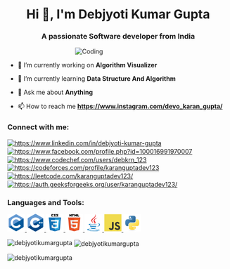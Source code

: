 
<h1 align="center">Hi 👋, I'm Debjyoti Kumar Gupta</h1>
<h3 align="center">A passionate Software developer from India</h3>
<img align="right" alt="Coding" width="350" src="https://thumbs.gfycat.com/CheerySeparateGoldeneye-size_restricted.gif">

<p align="left"> <a href="https://twitter.com/" target="blank"><img src="https://img.shields.io/twitter/follow/?logo=twitter&style=for-the-badge" alt="" /></a> </p>

- 🔭 I’m currently working on **Algorithm Visualizer**

- 🌱 I’m currently learning **Data Structure And Algorithm**

- 💬 Ask me about **Anything**

- 📫 How to reach me **https://www.instagram.com/devo_karan_gupta/**

<h3 align="left">Connect with me:</h3>
<p align="left">
<a href="https://linkedin.com/in/https://www.linkedin.com/in/debjyoti-kumar-gupta" target="blank"><img align="center" src="https://raw.githubusercontent.com/rahuldkjain/github-profile-readme-generator/master/src/images/icons/Social/linked-in-alt.svg" alt="https://www.linkedin.com/in/debjyoti-kumar-gupta" height="30" width="40" /></a>
<a href="https://fb.com/https://www.facebook.com/profile.php?id=100016991970007" target="blank"><img align="center" src="https://raw.githubusercontent.com/rahuldkjain/github-profile-readme-generator/master/src/images/icons/Social/facebook.svg" alt="https://www.facebook.com/profile.php?id=100016991970007" height="30" width="40" /></a>
<a href="https://www.codechef.com/users/https://www.codechef.com/users/debkrn_123" target="blank"><img align="center" src="https://cdn.jsdelivr.net/npm/simple-icons@3.1.0/icons/codechef.svg" alt="https://www.codechef.com/users/debkrn_123" height="30" width="40" /></a>
<a href="https://codeforces.com/profile/https://codeforces.com/profile/karanguptadev123" target="blank"><img align="center" src="https://raw.githubusercontent.com/rahuldkjain/github-profile-readme-generator/master/src/images/icons/Social/codeforces.svg" alt="https://codeforces.com/profile/karanguptadev123" height="30" width="40" /></a>
<a href="https://www.leetcode.com/https://leetcode.com/karanguptadev123/" target="blank"><img align="center" src="https://raw.githubusercontent.com/rahuldkjain/github-profile-readme-generator/master/src/images/icons/Social/leet-code.svg" alt="https://leetcode.com/karanguptadev123/" height="30" width="40" /></a>
<a href="https://auth.geeksforgeeks.org/user/https://auth.geeksforgeeks.org/user/karanguptadev123/" target="blank"><img align="center" src="https://raw.githubusercontent.com/rahuldkjain/github-profile-readme-generator/master/src/images/icons/Social/geeks-for-geeks.svg" alt="https://auth.geeksforgeeks.org/user/karanguptadev123/" height="30" width="40" /></a>
</p>

<h3 align="left">Languages and Tools:</h3>
<p align="left"> <a href="https://www.cprogramming.com/" target="_blank" rel="noreferrer"> <img src="https://raw.githubusercontent.com/devicons/devicon/master/icons/c/c-original.svg" alt="c" width="40" height="40"/> </a> <a href="https://www.w3schools.com/cpp/" target="_blank" rel="noreferrer"> <img src="https://raw.githubusercontent.com/devicons/devicon/master/icons/cplusplus/cplusplus-original.svg" alt="cplusplus" width="40" height="40"/> </a> <a href="https://www.w3schools.com/css/" target="_blank" rel="noreferrer"> <img src="https://raw.githubusercontent.com/devicons/devicon/master/icons/css3/css3-original-wordmark.svg" alt="css3" width="40" height="40"/> </a> <a href="https://www.w3.org/html/" target="_blank" rel="noreferrer"> <img src="https://raw.githubusercontent.com/devicons/devicon/master/icons/html5/html5-original-wordmark.svg" alt="html5" width="40" height="40"/> </a> <a href="https://www.java.com" target="_blank" rel="noreferrer"> <img src="https://raw.githubusercontent.com/devicons/devicon/master/icons/java/java-original.svg" alt="java" width="40" height="40"/> </a> <a href="https://developer.mozilla.org/en-US/docs/Web/JavaScript" target="_blank" rel="noreferrer"> <img src="https://raw.githubusercontent.com/devicons/devicon/master/icons/javascript/javascript-original.svg" alt="javascript" width="40" height="40"/> </a> <a href="https://www.python.org" target="_blank" rel="noreferrer"> <img src="https://raw.githubusercontent.com/devicons/devicon/master/icons/python/python-original.svg" alt="python" width="40" height="40"/> </a> </p>

<p><img align="left" src="https://github-readme-stats.vercel.app/api/top-langs?username=debjyotikumargupta&show_icons=true&locale=en&layout=compact" alt="debjyotikumargupta" /></p>

<p>&nbsp;<img align="center" src="https://github-readme-stats.vercel.app/api?username=debjyotikumargupta&show_icons=true&locale=en" alt="debjyotikumargupta" /></p>

<p><img align="center" src="https://github-readme-streak-stats.herokuapp.com/?user=debjyotikumargupta&" alt="debjyotikumargupta" /></p>
